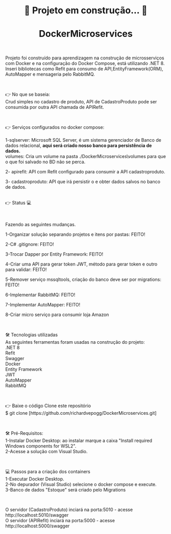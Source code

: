 <h1 align="center">🚧 Projeto em construção... 🚧</h1>

<h1 align="center">DockerMicroservices</h1> 

<br>
<p>Projeto foi construído para aprendizagem na construção de microsserviços com Docker e na configuração do Docker Compose, está utilizando .NET 8.
Inseri bibliotecas como Refit para consumo de API,EntityFramework(ORM), AutoMapper e mensageria pelo RabbitMQ.</p>
<br>

<p> 👉 No que se baseia:
<br>
Crud simples no cadastro de produto, API de CadastroProduto pode ser consumida por outra API chamada de APIRefit.</p>
<br>

<p>👉 Serviços configurados no docker compose:
<br>
<br>
1-sqlserver: Microsoft SQL Server, é um sistema gerenciador de Banco de dados relacional, <b>aqui será criado nosso banco para persistência de dados.</b>
<br>
volumes: Cria um volume na pasta ./DockerMicroservices\volumes para que o que foi salvado no BD não se perca.
<br> 

2- apirefit: API com Refit configurado para consumir a API cadastroproduto.
<br>

3- cadastroproduto: API que irá persistir o e obter dados salvos no banco de dados.
<br>
<br>
<p>👉 Status 💻</p>
<br>
<p>Fazendo as seguintes mudanças.</p>
<p>1-Organizar solução separando projetos e itens por pastas: FEITO!</p>
<p>2-C# .gitignore: FEITO!</p>
<p>3-Trocar Dapper por Entity Framework: FEITO!</p>
<p>4-Criar uma API para gerar token JWT, método para gerar token e outro para validar: FEITO!</p>
<p>5-Remover serviço mssqltools, criação do banco deve ser por migrations: FEITO!</p>
<p>6-Implementar RabbitMQ: FEITO! </p>
<p>7-Implementar AutoMapper: FEITO!</p> 
<p>8-Criar micro serviço para consumir loja Amazon</p> 
<br>

<p>🛠 Tecnologias utilizadas
<br>
As seguintes ferramentas foram usadas na construção do projeto:
<br>
.NET 8
<br>
Refit
<br>
Swagger
<br>
Docker
<br>
Entity Framework
<br>
JWT
<br>
AutoMapper
<br>
RabbitMQ
</p>

<br>
<p>👉 Baixe o código
Clone este repositório
<br>
$ git clone [https://github.com/richardvepogg/DockerMicroservices.git]
</p>
<br>

<p>🛠 Pré-Requisitos:
<br>
1-Instalar Docker Desktop: ao instalar marque a caixa "Install required Windows components for WSL2".
<br>  
2-Acesse a solução com Visual Studio.</p>
<br>

<p>💻 Passos para a criação dos containers
<br>  
1-Executar Docker Desktop.
<br>  
2-No depurador (Visual Studio) selecione o docker compose e execute.
<br>  
3-Banco de dados "Estoque" será criado pelo Migrations
<br>

</p>
<br>
<p>O servidor (CadastroProduto) inciará na porta:5010 - acesse http://localhost:5010/swagger
 
<br>  
O servidor (APIRefit) inciará na porta:5000 - acesse http://localhost:5000/swagger</p>
<br>
